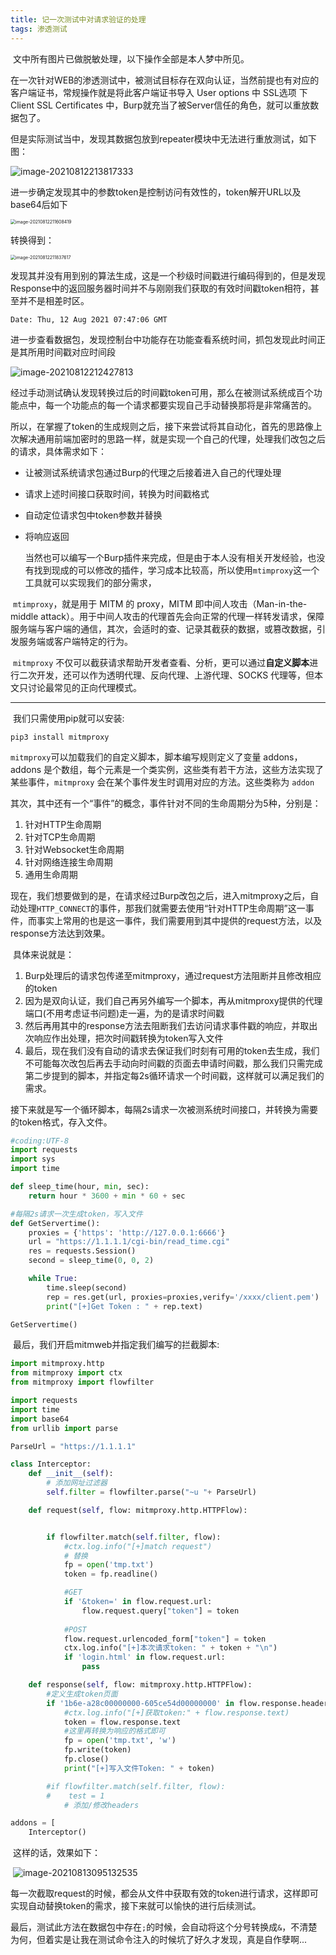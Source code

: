 ```yaml
---
title: 记一次测试中对请求验证的处理
tags: 渗透测试
---
```


​	文中所有图片已做脱敏处理，以下操作全部是本人梦中所见。



​	在一次针对WEB的渗透测试中，被测试目标存在双向认证，当然前提也有对应的客户端证书，常规操作就是将此客户端证书导入 User options 中 SSL选项 下 Client SSL Certificates 中，Burp就充当了被Server信任的角色，就可以重放数据包了。

​	但是实际测试当中，发现其数据包放到repeater模块中无法进行重放测试，如下图：

![image-20210812213817333](https://images-1258433570.cos.ap-beijing.myqcloud.com/images/20210812213818.png)

​	进一步确定发现其中的参数token是控制访问有效性的，token解开URL以及base64后如下

<img src="/Users/ayaozpy/Library/Application Support/typora-user-images/image-20210812211608419.png" alt="image-20210812211608419" style="zoom:50%;" />

转换得到：

<img src="https://images-1258433570.cos.ap-beijing.myqcloud.com/images/20210812211844.png" alt="image-20210812211837617" style="zoom:50%;" />

​	发现其并没有用到别的算法生成，这是一个秒级时间戳进行编码得到的，但是发现Response中的返回服务器时间并不与刚刚我们获取的有效时间戳token相符，甚至并不是相差时区。

```
Date: Thu, 12 Aug 2021 07:47:06 GMT
```

​	进一步查看数据包，发现控制台中功能存在功能查看系统时间，抓包发现此时间正是其所用时间戳对应时间段

![image-20210812212427813](https://images-1258433570.cos.ap-beijing.myqcloud.com/images/20210812212428.png)

​	经过手动测试确认发现转换过后的时间戳token可用，那么在被测试系统成百个功能点中，每一个功能点的每一个请求都要实现自己手动替换那将是非常痛苦的。

​	所以，在掌握了token的生成规则之后，接下来尝试将其自动化，首先的思路像上次解决通用前端加密时的思路一样，就是实现一个自己的代理，处理我们改包之后的请求，具体需求如下：

- 让被测试系统请求包通过Burp的代理之后接着进入自己的代理处理
- 请求上述时间接口获取时间，转换为时间戳格式
- 自动定位请求包中token参数并替换
- 将响应返回



 	当然也可以编写一个Burp插件来完成，但是由于本人没有相关开发经验，也没有找到现成的可以修改的插件，学习成本比较高，所以使用`mtimproxy`这一个工具就可以实现我们的部分需求，

​	`mtimproxy`，就是用于 MITM 的 proxy，MITM 即中间人攻击（Man-in-the-middle attack）。用于中间人攻击的代理首先会向正常的代理一样转发请求，保障服务端与客户端的通信，其次，会适时的查、记录其截获的数据，或篡改数据，引发服务端或客户端特定的行为。

​	`mitmproxy` 不仅可以截获请求帮助开发者查看、分析，更可以通过**自定义脚本**进行二次开发，还可以作为透明代理、反向代理、上游代理、SOCKS 代理等，但本文只讨论最常见的正向代理模式。

-----



​	我们只需使用pip就可以安装:

```
pip3 install mitmproxy
```

​	` mitmproxy `可以加载我们的自定义脚本，脚本编写规则定义了变量 addons，addons 是个数组，每个元素是一个类实例，这些类有若干方法，这些方法实现了某些事件，`mitmproxy` 会在某个事件发生时调用对应的方法。这些类称为 `addon`

​	其次，其中还有一个“事件”的概念，事件针对不同的生命周期分为5种，分别是：

1. 针对HTTP生命周期
2. 针对TCP生命周期
3. 针对Websocket生命周期
4. 针对网络连接生命周期
5. 通用生命周期



​	现在，我们想要做到的是，在请求经过Burp改包之后，进入mitmproxy之后，自动处理`HTTP_CONNECT`的事件，那我们就需要去使用“针对HTTP生命周期”这一事件，而事实上常用的也是这一事件，我们需要用到其中提供的request方法，以及response方法达到效果。

​	具体来说就是：

1. Burp处理后的请求包传递至mitmproxy，通过request方法阻断并且修改相应的token
2. 因为是双向认证，我们自己再另外编写一个脚本，再从mitmproxy提供的代理端口(不用考虑证书问题)走一遍，为的是请求时间戳
3. 然后再用其中的response方法去阻断我们去访问请求事件戳的响应，并取出次响应作出处理，把次时间戳转换为token写入文件
4. 最后，现在我们没有自动的请求去保证我们时刻有可用的token去生成，我们不可能每次改包后再去手动向时间戳的页面去申请时间戳，那么我们只需完成第二步提到的脚本，并指定每2s循环请求一个时间戳，这样就可以满足我们的需求。



​	接下来就是写一个循环脚本，每隔2s请求一次被测系统时间接口，并转换为需要的token格式，存入文件。

```python
#coding:UTF-8
import requests
import sys
import time

def sleep_time(hour, min, sec):
    return hour * 3600 + min * 60 + sec

#每隔2s请求一次生成token，写入文件
def GetServertime():
	proxies = {'https': 'http://127.0.0.1:6666'}
	url = "https://1.1.1.1/cgi-bin/read_time.cgi"
	res = requests.Session()
	second = sleep_time(0, 0, 2)

	while True:
		time.sleep(second)
		rep = res.get(url, proxies=proxies,verify='/xxxx/client.pem')
		print("[+]Get Token : " + rep.text)

GetServertime()
```

​	最后，我们开启mitmweb并指定我们编写的拦截脚本:

```python
import mitmproxy.http
from mitmproxy import ctx
from mitmproxy import flowfilter

import requests
import time
import base64
from urllib import parse

ParseUrl = "https://1.1.1.1"

class Interceptor:
    def __init__(self):
        # 添加网址过滤器
        self.filter = flowfilter.parse("~u "+ ParseUrl)

    def request(self, flow: mitmproxy.http.HTTPFlow):


        if flowfilter.match(self.filter, flow):  
            #ctx.log.info("[+]match request")
            # 替换
            fp = open('tmp.txt')
            token = fp.readline()

            #GET
            if '&token=' in flow.request.url:
                flow.request.query["token"] = token
            
            #POST
            flow.request.urlencoded_form["token"] = token
            ctx.log.info("[+]本次请求token: " + token + "\n")
            if 'login.html' in flow.request.url:
                pass

    def response(self, flow: mitmproxy.http.HTTPFlow):
        #定义生成token页面
        if '1b6e-a28c00000000-605ce54d00000000' in flow.response.headers['ETag']:
            #ctx.log.info("[+]获取token:" + flow.response.text)
            token = flow.response.text
            #这里再转换为响应的格式即可
            fp = open('tmp.txt', 'w')
            fp.write(token)
            fp.close()
            print("[+]写入文件Token: " + token)

        #if flowfilter.match(self.filter, flow):  
        #    test = 1
            # 添加/修改headers

addons = [
    Interceptor()

```

​	这样的话，效果如下：

​	![image-20210813095132535](https://images-1258433570.cos.ap-beijing.myqcloud.com/images/20210813095133.png)

​	每一次截取request的时候，都会从文件中获取有效的token进行请求，这样即可实现自动替换token的需求，接下来就可以愉快的进行后续测试。



​	最后，测试此方法在数据包中存在`;`的时候，会自动将这个分号转换成`&`，不清楚为何，但着实是让我在测试命令注入的时候坑了好久才发现，真是自作孽啊...